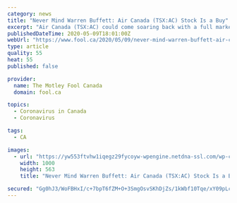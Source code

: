 ```yaml
---
category: news
title: "Never Mind Warren Buffett: Air Canada (TSX:AC) Stock Is a Buy"
excerpt: "Air Canada (TSX:AC) could come soaring back with a full market recovery. Let’s see why it’s a buy, despite the aerospace bear market."
publishedDateTime: 2020-05-09T18:01:00Z
webUrl: "https://www.fool.ca/2020/05/09/never-mind-warren-buffett-air-canada-tsxac-stock-is-a-buy/"
type: article
quality: 55
heat: 55
published: false

provider:
  name: The Motley Fool Canada
  domain: fool.ca

topics:
  - Coronavirus in Canada
  - Coronavirus

tags:
  - CA

images:
  - url: "https://yw553ftvhw1iqegz29fycoyw-wpengine.netdna-ssl.com/wp-content/uploads/2019/10/Paper-airplanes-flying-on-blue-sky-with-form-of-growing-graph-.jpg"
    width: 1000
    height: 563
    title: "Never Mind Warren Buffett: Air Canada (TSX:AC) Stock Is a Buy"

secured: "Gg0hJ3/WoFBHxI/c+7bpT6fZM+O+3SmgOsvSKhDjZs/1kWbf10Tqe/xY09pLcuD3DvMQwyQHKGXIJhJv9aijY9OXTVZG5EHjYpJOExvnyWJfeMB6IcZIRCXG/VKn0Jl0D0G25VYbSGee+4tzeDjsHd1bV3WJLzu0fJCSgKuISAC9unmfzDjwfKpVYgURz6WTi3qq7p4hKEIjtBU1412nuDMFwZsE41BGmdkHimywb/uQKB5oZZTC+scCbOYV9JxRE1Rd/3yoKwxhz+oct6fJ+Nugl9415sq7pOWq/YcxeM0Ejg2u4vklLsAYGKzAbe+s;wDUShxzWhI2qqIQrmUqoQg=="
---
```


